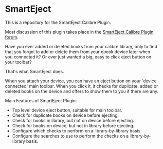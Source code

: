 # SmartEject

This is a repository for the SmartEject Calibre Plugin.

Most discussion of this plugin takes place in the [SmartEject Calibre Plugin forum].

Have you ever added or deleted books from your calibre library, only to find that you forgot to add or delete them from your ebook device later when you connected it? Or ever just wanted a big, easy to click eject button on your toolbar?

That's what SmartEject does.

When you attach your device, you can have an eject button on your 'device connected' main toolbar. When you click it, it checks for duplicate, added or deleted books on the device and offers to show them to you if there are any.

Main Features of SmartEject Plugin:

* Top level device eject button, suitable for main toolbar.
* Check for duplicate books on device before ejecting.
* Check for books in library, but not on device before ejecting.
* Check for books on device, but not in library before ejecting.
* Configure which checks to perform on a library-by-library basis.
* Configure the searches to use to perform the checks on a library-by-library basis.

[SmartEject Calibre Plugin forum]: http://www.mobileread.com/forums/showthread.php?t=192950


